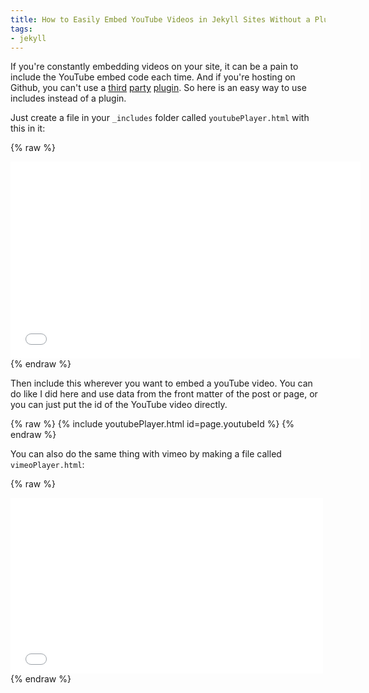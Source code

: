 ```yaml
---
title: How to Easily Embed YouTube Videos in Jekyll Sites Without a Plugin
tags:
- jekyll
---
```


If you're constantly embedding videos on your site, it can be a pain to include the YouTube embed code each time. And if you're hosting on Github, you can't use a [third](https://github.com/tuananh/BetterTube) [party](https://github.com/pibby/jekyll-youtube) [plugin](https://gist.github.com/joelverhagen/1805814). So here is an easy way to use includes instead of a plugin.

Just create a file in your `_includes` folder called `youtubePlayer.html` with this in it:

{% raw %}
<iframe width="560" height="315" src="//www.youtube.com/embed/{{ include.id }}" frameborder="0" allowfullscreen></iframe>
{% endraw %}

Then include this wherever you want to embed a youTube video. You can do like I did here and use data from the front matter of the post or page, or you can just put the id of the YouTube video directly.

{% raw %}
{% include youtubePlayer.html id=page.youtubeId %}
{% endraw %}

You can also do the same thing with vimeo by making a file called `vimeoPlayer.html`:

{% raw %}
<iframe src="//player.vimeo.com/video/{{ include.id }}" width="500" height="281" frameborder="0" webkitallowfullscreen mozallowfullscreen allowfullscreen></iframe>
{% endraw %}
